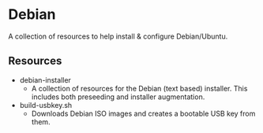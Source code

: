 # Debian
A collection of resources to help install &amp; configure Debian/Ubuntu.

## Resources
* debian-installer
  - A collection of resources for the Debian (text based) installer. This includes both preseeding and installer augmentation.
* build-usbkey.sh
  - Downloads Debian ISO images and creates a bootable USB key from them.
